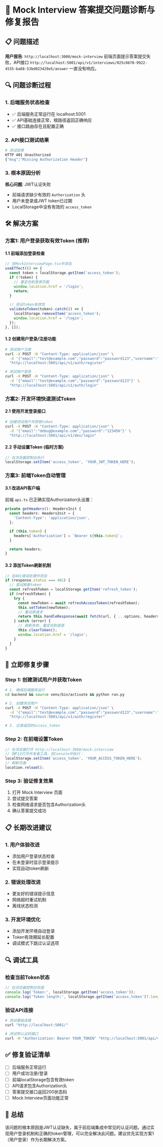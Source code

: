 # 🔧 Mock Interview 答案提交问题诊断与修复报告

## 📋 问题描述

**用户报告**: `http://localhost:3000/mock-interview` 前端页面提示答案提交失败，API接口 `http://localhost:5001/api/v1/interviews/025c8670-9922-4535-ba68-53bd023429e5/answer` 一直没有响应。

## 🔍 问题诊断过程

### 1. 后端服务状态检查
- ✅ 后端服务正常运行在 localhost:5001
- ✅ API基础连接正常，根路径返回正确响应
- ✅ 接口路由存在且配置正确

### 2. API接口测试结果
```bash
# 测试结果
HTTP 401 Unauthorized
{"msg":"Missing Authorization Header"}
```

### 3. 根本原因分析
**核心问题**: JWT认证失败
- 前端请求缺少有效的 `Authorization` 头
- 用户未登录或JWT token已过期
- LocalStorage中没有有效的 `access_token`

## 🛠️ 解决方案

### 方案1: 用户登录获取有效Token (推荐)

#### 1.1 前端添加登录检查
```typescript
// 在MockInterviewPage.tsx中添加
useEffect(() => {
  const token = localStorage.getItem('access_token');
  if (!token) {
    // 重定向到登录页面
    window.location.href = '/login';
    return;
  }
  
  // 验证token有效性
  validateToken(token).catch(() => {
    localStorage.removeItem('access_token');
    window.location.href = '/login';
  });
}, []);
```

#### 1.2 创建用户登录/注册功能
```bash
# 测试用户注册
curl -X POST -H "Content-Type: application/json" \
  -d '{"email":"test@example.com","password":"password123","username":"test"}' \
  "http://localhost:5001/api/v1/auth/register"

# 测试用户登录
curl -X POST -H "Content-Type: application/json" \
  -d '{"email":"test@example.com","password":"password123"}' \
  "http://localhost:5001/api/v1/auth/login"
```

### 方案2: 开发环境快速测试Token

#### 2.1 使用开发登录接口
```bash
# 创建测试用户并获取token
curl -X POST -H "Content-Type: application/json" \
  -d '{"email":"debug@example.com","password":"123456"}' \
  "http://localhost:5001/api/v1/dev/login"
```

#### 2.2 手动设置Token (临时方案)
```javascript
// 在浏览器控制台执行
localStorage.setItem('access_token', 'YOUR_JWT_TOKEN_HERE');
```

### 方案3: 前端Token自动管理

#### 3.1 改进API客户端
前端 `api.ts` 已正确实现Authorization头设置：
```typescript
private getHeaders(): HeadersInit {
  const headers: HeadersInit = {
    'Content-Type': 'application/json',
  };

  if (this.token) {
    headers['Authorization'] = `Bearer ${this.token}`;
  }

  return headers;
}
```

#### 3.2 添加Token刷新机制
```typescript
// 在401错误处理中添加
if (response.status === 401) {
  // 尝试刷新token
  const refreshToken = localStorage.getItem('refresh_token');
  if (refreshToken) {
    try {
      const newToken = await refreshAccessToken(refreshToken);
      this.setToken(newToken);
      // 重试原请求
      return this.handleResponse(await fetch(url, { ...options, headers: this.getHeaders() }));
    } catch (error) {
      // 刷新失败，重定向到登录
      this.clearToken();
      window.location.href = '/login';
    }
  }
}
```

## 🚀 立即修复步骤

### Step 1: 创建测试用户并获取Token
```bash
# 1. 确保后端服务运行
cd backend && source venv/bin/activate && python run.py

# 2. 创建测试用户
curl -X POST -H "Content-Type: application/json" \
  -d '{"email":"test@example.com","password":"password123","username":"测试用户"}' \
  "http://localhost:5001/api/v1/auth/register"

# 3. 记录返回的access_token
```

### Step 2: 在前端设置Token
```javascript
// 在浏览器打开 http://localhost:3000/mock-interview
// 按F12打开开发者工具，在Console中执行：
localStorage.setItem('access_token', 'YOUR_ACCESS_TOKEN_HERE');
// 刷新页面
location.reload();
```

### Step 3: 验证修复效果
1. 打开 Mock Interview 页面
2. 尝试提交答案
3. 检查网络请求是否包含Authorization头
4. 确认答案提交成功

## 📋 长期改进建议

### 1. 用户体验改进
- 添加用户登录状态检查
- 在未登录时显示登录提示
- 实现自动token刷新

### 2. 错误处理改进
- 更友好的错误提示信息
- 网络超时重试机制
- 离线状态检测

### 3. 开发环境优化
- 添加开发环境自动登录
- Token有效期延长配置
- 调试模式下跳过认证选项

## 🔍 调试工具

### 检查当前Token状态
```javascript
// 在浏览器控制台检查
console.log('Token:', localStorage.getItem('access_token'));
console.log('Token length:', localStorage.getItem('access_token')?.length);
```

### 验证API连接
```bash
# 测试基础连接
curl "http://localhost:5001/"

# 测试带认证的接口
curl -H "Authorization: Bearer YOUR_TOKEN" "http://localhost:5001/api/v1/auth/profile"
```

## ✅ 修复验证清单

- [ ] 后端服务正常运行
- [ ] 用户成功注册/登录
- [ ] 前端localStorage包含有效token
- [ ] API请求包含Authorization头
- [ ] 答案提交接口返回200状态码
- [ ] Mock Interview页面功能正常

## 📝 总结

该问题的根本原因是JWT认证缺失，属于前后端集成中常见的认证问题。通过实现用户登录机制和正确的token管理，可以完全解决此问题。建议优先实现方案1（用户登录）作为长期解决方案。 